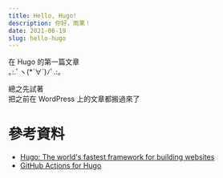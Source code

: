 ```yaml
---
title: Hello, Hugo!
description: 你好，雨果！
date: 2021-06-19
slug: hello-hugo
---
```

在 Hugo 的第一篇文章  
｡:.ﾟヽ(*´∀`)ﾉﾟ.:｡

總之先試著  
把之前在 WordPress 上的文章都搬過來了


# 參考資料
- [Hugo: The world's fastest framework for building websites](https://gohugo.io/)
- [GitHub Actions for Hugo](https://github.com/peaceiris/actions-hugo)
